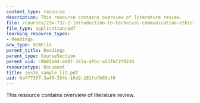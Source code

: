 ```yaml
---
content_type: resource
description: This resource contains overview of literature review.
file: /courses/21w-732-2-introduction-to-technical-communication-ethics-in-science-and-technology-fall-2006/6af773073a40354b16d2181fdfb03cf0_ses16_sample_lit.pdf
file_type: application/pdf
learning_resource_types:
- Readings
ocw_type: OCWFile
parent_title: Readings
parent_type: CourseSection
parent_uid: c9b81a04-e98f-343a-efbc-a52f6f2f923d
resourcetype: Document
title: ses16_sample_lit.pdf
uid: 6af77307-3a40-354b-16d2-181fdfb03cf0
---
```

This resource contains overview of literature review.

